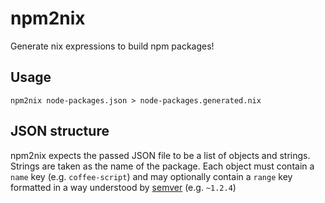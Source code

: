 npm2nix
=======
Generate nix expressions to build npm packages!

Usage
-----
`npm2nix node-packages.json > node-packages.generated.nix`

JSON structure
--------------
npm2nix expects the passed JSON file to be a list of objects and strings. Strings are taken as the name of the package. Each object must contain a `name` key (e.g. `coffee-script`) and may optionally contain a `range` key formatted in a way understood by [semver](https://github.com/isaacs/node-semver) (e.g. `~1.2.4`)

